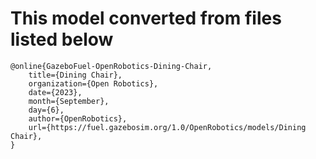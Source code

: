# This model converted from files listed below

```
@online{GazeboFuel-OpenRobotics-Dining-Chair,
	title={Dining Chair},
	organization={Open Robotics},
	date={2023},
	month={September},
	day={6},
	author={OpenRobotics},
	url={https://fuel.gazebosim.org/1.0/OpenRobotics/models/Dining Chair},
}
```
